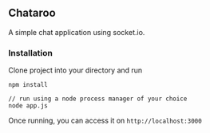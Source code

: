 ## Chataroo

A simple chat application using socket.io.

### Installation
Clone project into your directory and run
```
npm install

// run using a node process manager of your choice
node app.js
```

Once running, you can access it on `http://localhost:3000`
